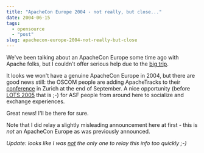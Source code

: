```yaml
---
title: "ApacheCon Europe 2004 - not really, but close..."
date: 2004-06-15
tags: 
  - opensource
  - "post"
slug: apachecon-europe-2004-not-really-but-close
---
```


We've been talking about an ApacheCon Europe some time ago with Apache folks, but I couldn't offer serious help due to the [big trip](http://codeconsult.ch/bertrand/archives/000338.html).

It looks we won't have a genuine ApacheCon Europe in 2004, but there are good news still: the OSCOM people are adding ApacheTracks to their [conference](http://www.oscom.org/events/oscom4/rfp.html) in Zurich at the end of September. A nice opportunity (before [LOTS 2005](http://lots.ch) that is ;-) for ASF people from around here to socialize and exchange experiences.

Great news! I'll be there for sure.

Note that I did relay a slightly misleading announcement here at first - this is _not_ an ApacheCon Europe as was previously announced.

_Update: looks like I was [not](http://www.silent-penguin.com/archives/001845.html) the only one to relay this info too quickly ;-)_
